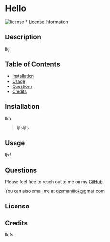 # Hello

![license](https://img.shields.io/badge/license-afl-blue) \* [License Information](#license)

## Description

lkj

## Table of Contents

- [Installation](#installation)
- [Usage](#usage)
- [Questions](#questions)
- [Credits](#credits)

## Installation

lkh
<br>

> ljfsljfs

## Usage

ljsf

## Questions

Please feel free to reach out to me on my [GitHub](https://github.com/dzamanillo).

You can also email me at dzamanillok@gmail.com

## License

## Credits

lkjfs
